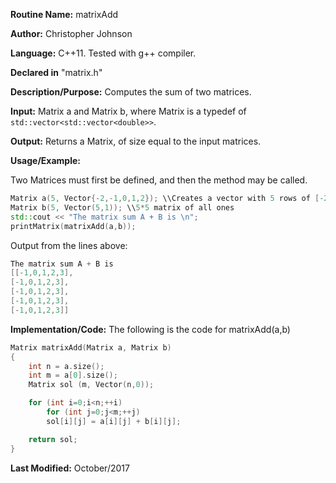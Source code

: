 **Routine Name:** matrixAdd

**Author:** Christopher Johnson

**Language:** C++11. Tested with g++ compiler.

**Declared in** "matrix.h"

**Description/Purpose:** 
Computes the sum of two matrices.

**Input:**
Matrix a and Matrix b, where Matrix is a typedef of `std::vector<std::vector<double>>`.

**Output:**
Returns a Matrix, of size equal to the input matrices.

**Usage/Example:**

Two Matrices must first be defined, and then the method may be called.
```C++
Matrix a(5, Vector{-2,-1,0,1,2}); \\Creates a vector with 5 rows of [-2,-1,0,-1,-2]
Matrix b(5, Vector(5,1)); \\5*5 matrix of all ones
std::cout << "The matrix sum A + B is \n";
printMatrix(matrixAdd(a,b));
```
Output from the lines above:
```c++
The matrix sum A + B is
[[-1,0,1,2,3],
[-1,0,1,2,3],
[-1,0,1,2,3],
[-1,0,1,2,3],
[-1,0,1,2,3]]
```


**Implementation/Code:** The following is the code for matrixAdd(a,b)
```c++
Matrix matrixAdd(Matrix a, Matrix b)
{
    int n = a.size();
    int m = a[0].size();
    Matrix sol (m, Vector(n,0));

    for (int i=0;i<n;++i)
        for (int j=0;j<m;++j)
        sol[i][j] = a[i][j] + b[i][j];

    return sol;
}
```
**Last Modified:** October/2017
